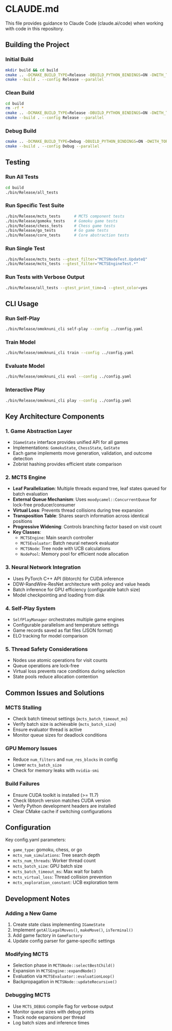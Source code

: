 # CLAUDE.md

This file provides guidance to Claude Code (claude.ai/code) when working with code in this repository.

## Building the Project

### Initial Build
```bash
mkdir build && cd build
cmake .. -DCMAKE_BUILD_TYPE=Release -DBUILD_PYTHON_BINDINGS=ON -DWITH_TORCH=ON
cmake --build . --config Release --parallel
```

### Clean Build
```bash
cd build
rm -rf *
cmake .. -DCMAKE_BUILD_TYPE=Release -DBUILD_PYTHON_BINDINGS=ON -DWITH_TORCH=ON
cmake --build . --config Release --parallel
```

### Debug Build
```bash
cmake .. -DCMAKE_BUILD_TYPE=Debug -DBUILD_PYTHON_BINDINGS=ON -DWITH_TORCH=ON
cmake --build . --config Debug --parallel
```

## Testing

### Run All Tests
```bash
cd build
./bin/Release/all_tests
```

### Run Specific Test Suite
```bash
./bin/Release/mcts_tests      # MCTS component tests
./bin/Release/gomoku_tests    # Gomoku game tests
./bin/Release/chess_tests     # Chess game tests
./bin/Release/go_tests        # Go game tests
./bin/Release/core_tests      # Core abstraction tests
```

### Run Single Test
```bash
./bin/Release/mcts_tests --gtest_filter="MCTSNodeTest.UpdateQ"
./bin/Release/mcts_tests --gtest_filter="MCTSEngineTest.*"
```

### Run Tests with Verbose Output
```bash
./bin/Release/all_tests --gtest_print_time=1 --gtest_color=yes
```

## CLI Usage

### Run Self-Play
```bash
./bin/Release/omoknuni_cli self-play --config ../config.yaml
```

### Train Model
```bash
./bin/Release/omoknuni_cli train --config ../config.yaml
```

### Evaluate Model
```bash
./bin/Release/omoknuni_cli eval --config ../config.yaml
```

### Interactive Play
```bash
./bin/Release/omoknuni_cli play --config ../config.yaml
```

## Key Architecture Components

### 1. Game Abstraction Layer
- `IGameState` interface provides unified API for all games
- Implementations: `GomokuState`, `ChessState`, `GoState`
- Each game implements move generation, validation, and outcome detection
- Zobrist hashing provides efficient state comparison

### 2. MCTS Engine
- **Leaf Parallelization**: Multiple threads expand tree, leaf states queued for batch evaluation
- **External Queue Mechanism**: Uses `moodycamel::ConcurrentQueue` for lock-free producer/consumer
- **Virtual Loss**: Prevents thread collisions during tree expansion
- **Transposition Table**: Shares search information across identical positions
- **Progressive Widening**: Controls branching factor based on visit count
- **Key Classes**:
  - `MCTSEngine`: Main search controller
  - `MCTSEvaluator`: Batch neural network evaluator
  - `MCTSNode`: Tree node with UCB calculations
  - `NodePool`: Memory pool for efficient node allocation

### 3. Neural Network Integration
- Uses PyTorch C++ API (libtorch) for CUDA inference
- DDW-RandWire-ResNet architecture with policy and value heads
- Batch inference for GPU efficiency (configurable batch size)
- Model checkpointing and loading from disk

### 4. Self-Play System
- `SelfPlayManager` orchestrates multiple game engines
- Configurable parallelism and temperature settings
- Game records saved as flat files (JSON format)
- ELO tracking for model comparison

### 5. Thread Safety Considerations
- Nodes use atomic operations for visit counts
- Queue operations are lock-free
- Virtual loss prevents race conditions during selection
- State pools reduce allocation contention

## Common Issues and Solutions

### MCTS Stalling
- Check batch timeout settings (`mcts_batch_timeout_ms`)
- Verify batch size is achievable (`mcts_batch_size`)
- Ensure evaluator thread is active
- Monitor queue sizes for deadlock conditions

### GPU Memory Issues
- Reduce `num_filters` and `num_res_blocks` in config
- Lower `mcts_batch_size`
- Check for memory leaks with `nvidia-smi`

### Build Failures
- Ensure CUDA toolkit is installed (>= 11.7)
- Check libtorch version matches CUDA version
- Verify Python development headers are installed
- Clear CMake cache if switching configurations

## Configuration

Key config.yaml parameters:
- `game_type`: gomoku, chess, or go
- `mcts_num_simulations`: Tree search depth
- `mcts_num_threads`: Worker thread count
- `mcts_batch_size`: GPU batch size
- `mcts_batch_timeout_ms`: Max wait for batch
- `mcts_virtual_loss`: Thread collision prevention
- `mcts_exploration_constant`: UCB exploration term

## Development Notes

### Adding a New Game
1. Create state class implementing `IGameState`
2. Implement `getAllLegalMoves()`, `makeMove()`, `isTerminal()`
3. Add game factory in `GameFactory`
4. Update config parser for game-specific settings

### Modifying MCTS
- Selection phase in `MCTSNode::selectBestChild()`
- Expansion in `MCTSEngine::expandNode()`
- Evaluation via `MCTSEvaluator::evaluationLoop()`
- Backpropagation in `MCTSNode::updateRecursive()`

### Debugging MCTS
- Use `MCTS_DEBUG` compile flag for verbose output
- Monitor queue sizes with debug prints
- Track node expansions per thread
- Log batch sizes and inference times